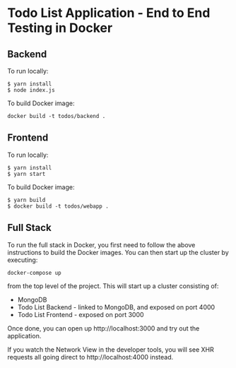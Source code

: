 # Todo List Application - End to End Testing in Docker


## Backend

To run locally:
```
$ yarn install
$ node index.js
```

To build Docker image:
```
docker build -t todos/backend .
```

## Frontend

To run locally:
```
$ yarn install
$ yarn start
```

To build Docker image:
```
$ yarn build
$ docker build -t todos/webapp .
```

## Full Stack

To run the full stack in Docker, you first need to follow the above instructions to build the Docker images. You can then start up the cluster by executing:
```
docker-compose up
```

from the top level of the project. This will start up a cluster consisting of:
* MongoDB
* Todo List Backend - linked to MongoDB, and exposed on port 4000
* Todo List Frontend - exposed on port 3000

Once done, you can open up http://localhost:3000 and try out the application.

If you watch the Network View in the developer tools, you will see XHR requests all going direct to http://localhost:4000 instead.

